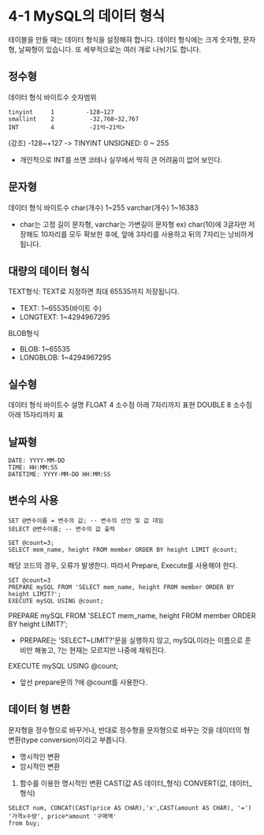 # 4-1 MySQL의 데이터 형식
테이블을 만들 때는 데이터 형식을 설정해햐 합니다. 데이터 형식에는 크게 숫자형, 문자형, 날짜형이 있습니다. 또 세부적으로는 여러 개로 나뉘기도 합니다.

## 정수형
데이터 형식 바이트수  숫자범위
<pre><code>tinyint     1         -128~127
smallint    2          -32,768~32,767
INT         4          -21억~21억></code></pre>
  
(강조) -128~+127 -> TINYINT UNSIGNED: 0 ~ 255

- 개인적으로 INT를 쓰면 코테나 실무에서 딱히 큰 어려움이 없어 보인다.

## 문자형
데이터 형식   바이트수
char(개수)    1~255
varchar(개수) 1~16383

- char는 고정 길이 문자형, varchar는 가변길이 문자형
ex) char(10)에 3글자만 저장해도 10자리를 모두 확보한 후에, 앞에 3자리를 사용하고 뒤의 7자리는 낭비하게 됩니다.

## 대량의 데이터 형식
TEXT형식: TEXT로 지정하면 최대 65535까지 저장됩니다.
- TEXT: 1~65535(바이트 수)
- LONGTEXT: 1~4294967295

BLOB형식
- BLOB: 1~65535
- LONGBLOB: 1~4294967295

## 실수형
데이터 형식 바이트수 설명
FLOAT       4       소수점 아래 7자리까지 표현
DOUBLE      8       소수점 아래 15자리까지 표

## 날짜형
<pre><code>DATE: YYYY-MM-DD
TIME: HH:MM:SS
DATETIME: YYYY-MM-DD HH:MM:SS</code></pre>

## 변수의 사용
<pre><code>SET @변수이름 = 변수의 값; -- 변수의 선언 및 값 대임
SELECT @변수이름; -- 변수의 값 출력</code></pre>

<pre><code>SET @count=3;
SELECT mem_name, height FROM member ORDER BY height LIMIT @count;</code></pre>

해당 코드의 경우, 오류가 발생한다. 따라서 Prepare, Execute를 사용해야 한다.
<pre><code>SET @count=3
PREPARE mySQL FROM 'SELECT mem_name, height FROM member ORDER BY height LIMIT?';
EXECUTE mySQL USING @count;</code></pre>

PREPARE mySQL FROM 'SELECT mem_name, height FROM member ORDER BY height LIMIT?';
- PREPARE는 'SELECT~LIMIT?'문을 실행하지 않고, mySQL이라는 이름으로 준비만 해놓고, ?는 현재는 모르지만 나중에 채워진다.

EXECUTE mySQL USING @count;
- 앞선 prepare문의 ?에 @count를 사용한다.

## 데이터 형 변환
문자형을 정수형으로 바꾸거나, 반대로 정수형을 문자형으로 바꾸는 것을 데이터의 형 변환(type conversion)이라고 부릅니다.
- 명시적인 변환
- 암시적인 변환

1) 함수를 이용한 명시적인 변환
CAST(값 AS 데이터_형식)
CONVERT(값, 데이터_형식)

<pre><code>SELECT num, CONCAT(CAST(price AS CHAR),'x',CAST(amount AS CHAR), '=') '가격x수량', price*amount '구매액'
from buy;</code></pre>
